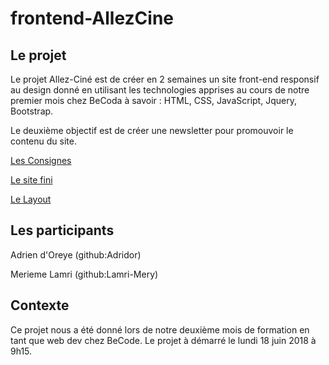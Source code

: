 # frontend-AllezCine

## Le projet

Le projet Allez-Ciné est de créer en 2 semaines un site front-end responsif au design donné en utilisant les technologies apprises au cours de notre premier mois chez BeCoda à savoir : HTML, CSS, JavaScript, Jquery, Bootstrap.

Le deuxième objectif est de créer une newsletter pour promouvoir le contenu du site.

[Les Consignes](https://github.com/becodeorg/Johnson2/tree/master/projets/AllezCine)

[Le site fini](https://adridor.github.io/frontend-AllezCine/)

[Le Layout](https://github.com/becodeorg/Johnson2/blob/master/projets/AllezCine/layout-one-v2.jpg)


## Les participants

  Adrien d'Oreye (github:Adridor)
  
  Merieme Lamri (github:Lamri-Mery)
  
## Contexte
  Ce projet nous a été donné lors de notre deuxième mois de formation en tant que web dev chez BeCode.
  Le projet à démarré le lundi 18 juin 2018 à 9h15.
